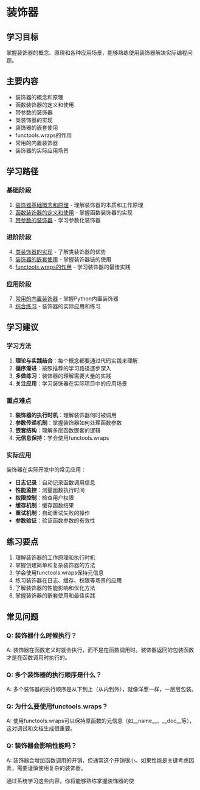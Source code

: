 # 装饰器

## 学习目标
掌握装饰器的概念、原理和各种应用场景，能够熟练使用装饰器解决实际编程问题。

## 主要内容
- 装饰器的概念和原理
- 函数装饰器的定义和使用
- 带参数的装饰器
- 类装饰器的实现
- 装饰器的嵌套使用
- functools.wraps的作用
- 常用的内置装饰器
- 装饰器的实际应用场景

## 学习路径

### 基础阶段
1. [装饰器基础概念和原理](./01_decorator_basics.md) - 理解装饰器的本质和工作原理
2. [函数装饰器的定义和使用](./02_function_decorators.md) - 掌握函数装饰器的实现
3. [带参数的装饰器](./03_decorators_with_args.md) - 学习参数化装饰器

### 进阶阶段
4. [类装饰器的实现](./04_class_decorators.md) - 了解类装饰器的优势
5. [装饰器的嵌套使用](./05_nested_decorators.md) - 掌握装饰器链的使用
6. [functools.wraps的作用](./06_functools_wraps.md) - 学习装饰器的最佳实践

### 应用阶段
7. [常用的内置装饰器](./07_builtin_decorators.md) - 掌握Python内置装饰器
8. [综合练习](./08_exercises.md) - 装饰器的实际应用和练习

## 学习建议

### 学习方法
1. **理论与实践结合**：每个概念都要通过代码实践来理解
2. **循序渐进**：按照推荐的学习路径逐步深入
3. **多做练习**：装饰器的理解需要大量的实践
4. **关注应用**：学习装饰器在实际项目中的应用场景

### 重点难点
1. **装饰器的执行时机**：理解装饰器何时被调用
2. **参数传递机制**：掌握装饰器如何处理函数参数
3. **嵌套结构**：理解多层函数嵌套的逻辑
4. **元信息保持**：学会使用functools.wraps

### 实际应用
装饰器在实际开发中的常见应用：
- **日志记录**：自动记录函数调用信息
- **性能监控**：测量函数执行时间
- **权限控制**：检查用户权限
- **缓存机制**：缓存函数结果
- **重试机制**：自动重试失败的操作
- **参数验证**：验证函数参数的有效性

## 练习要点
1. 理解装饰器的工作原理和执行时机
2. 掌握创建简单和复杂装饰器的方法
3. 学会使用functools.wraps保持元信息
4. 练习装饰器在日志、缓存、权限等场景的应用
5. 了解装饰器的性能影响和优化方法
6. 掌握装饰器的嵌套使用和最佳实践

## 常见问题

### Q: 装饰器什么时候执行？
A: 装饰器在函数定义时就会执行，而不是在函数调用时。装饰器返回的包装函数才是在函数调用时执行的。

### Q: 多个装饰器的执行顺序是什么？
A: 多个装饰器的执行顺序是从下到上（从内到外），就像洋葱一样，一层层包装。

### Q: 为什么要使用functools.wraps？
A: 使用functools.wraps可以保持原函数的元信息（如__name__、__doc__等），这对调试和文档生成很重要。

### Q: 装饰器会影响性能吗？
A: 装饰器会增加函数调用的开销，但通常这个开销很小。如果性能是关键考虑因素，需要谨慎使用复杂的装饰器。

通过系统学习这些内容，你将能够熟练掌握装饰器的使
